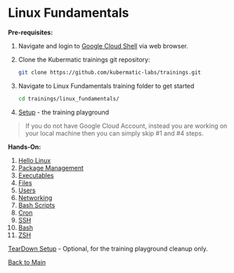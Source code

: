 # Linux Fundamentals

**Pre-requisites:**

1. Navigate and login to [Google Cloud Shell](https://ssh.cloud.google.com ) via web browser.

2. Clone the Kubermatic trainings git repository:

    ```bash
    git clone https://github.com/kubermatic-labs/trainings.git
    ```

3. Navigate to Linux Fundamentals training folder to get started

    ```bash  
    cd trainings/linux_fundamentals/
    ```

4. [Setup](00_setup/README.md) - the training playground

>If you do not have Google Cloud Account, instead you are working on your local machine then you can simply skip #1 and #4 steps. 

**Hands-On:**

1. [Hello Linux](01_hello-linux/README.md)
2. [Package Management](02_package-management/README.md)
3. [Executables](03_executables/README.md)
4. [Files](04_files/README.md)
5. [Users](05_users/README.md)
6. [Networking](06_networking/README.md)
7. [Bash Scripts](07_bash-scripts/README.md)
8. [Cron](08_cron/README.md)
9. [SSH](09_ssh/README.md)
10. [Bash](10_bash/README.md)
11. [ZSH](11_zsh/README.md)

[TearDown Setup](99_teardown/README.md) - Optional, for the training playground cleanup only.

[Back to Main](../README.md)
